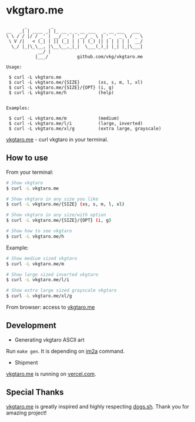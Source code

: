 # vkgtaro.me

```
       _         _                                  
__   _| | ____ _| |_ __ _ _ __ ___   _ __ ___   ___ 
\ \ / / |/ / _' | __/ _' | '__/ _ \ | '_ ' _ \ / _ \
 \ V /|   < (_| | || (_| | | | (_) || | | | | |  __/
  \_/ |_|\_\__, |\__\__,_|_|  \___(_)_| |_| |_|\___|
            __/ |
           |___/           github.com/vkg/vkgtaro.me

Usage:

 $ curl -L vkgtaro.me
 $ curl -L vkgtaro.me/{SIZE}       (xs, s, m, l, xl)
 $ curl -L vkgtaro.me/{SIZE}/{OPT} (i, g)
 $ curl -L vkgtaro.me/h            (help)


Examples:

 $ curl -L vkgtaro.me/m            (medium)
 $ curl -L vkgtaro.me/l/i          (large, inverted)
 $ curl -L vkgtaro.me/xl/g         (extra large, grayscale)
```

[vkgtaro.me](https://vkgtaro.me) - curl vkgtaro in your terminal.

## How to use

From your terminal:

```sh
# Show vkgtaro
$ curl -L vkgtaro.me

# Show vkgtaro in any size you like
$ curl -L vkgtaro.me/{SIZE} (xs, s, m, l, xl)

# Show vkgtaro in any size/with option
$ curl -L vkgtaro.me/{SIZE}/{OPT} (i, g)

# Show how to see vkgtaro
$ curl -L vkgtaro.me/h
```

Example:

```sh
# Show medium sized vkgtaro
$ curl -L vkgtaro.me/m

# Show large sized inverted vkgtaro
$ curl -L vkgtaro.me/l/i

# Show extra large sized grayscale vkgtaro
$ curl -L vkgtaro.me/xl/g
```

From browser: access to [vkgtaro.me](https://vkgtaro.me)

## Development

* Generating vkgtaro ASCII art

Run `make gen`. It is depending on [im2a](https://github.com/tzvetkoff/im2a) command.

* Shipment

[vkgtaro.me](https://vkgtaro.me) is running on [vercel.com](https://vercel.com).

## Special Thanks

[vkgtaro.me](https://vkgtaro.me) is greatly inspired and highly respecting [dogs.sh](https://dogs.sh).
Thank you for amazing project!
